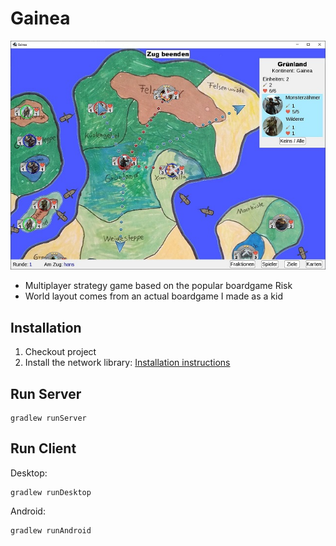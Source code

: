 # Gainea

![Screenshot](docs/screenshot.JPG)

* Multiplayer strategy game based on the popular boardgame Risk
* World layout comes from an actual boardgame I made as a kid

## Installation

1. Checkout project
2. Install the network
   library: [Installation instructions](https://github.com/Rolleander/GameServerControl#installation)

## Run Server

```
gradlew runServer
```

## Run Client

Desktop:

```
gradlew runDesktop
```

Android:

```
gradlew runAndroid
```
